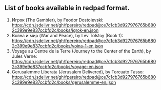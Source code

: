 ## List of books available in redpad format.

1) Игрок (The Gambler), by Feodor Dostoievski: https://cdn.jsdelivr.net/gh/fpereiro/redpad@ce7c1cb3d927976765b6802c399e9e837ccbfd2c/books/igrok-en.json
2) Война и мир (War and Peace), by Lev Tolstoy (Book 1): https://cdn.jsdelivr.net/gh/fpereiro/redpad@ce7c1cb3d927976765b6802c399e9e837ccbfd2c/books/voina-1-en.json
3) Voyage au Centre de la Terre (Journey to the Center of the Earth), by Jules Verne: https://cdn.jsdelivr.net/gh/fpereiro/redpad@ce7c1cb3d927976765b6802c399e9e837ccbfd2c/books/voyage-en.json
4) Gerusalemme Liberata (Jerusalem Delivered), by Torcuato Tasso: https://cdn.jsdelivr.net/gh/fpereiro/redpad@ce7c1cb3d927976765b6802c399e9e837ccbfd2c/books/gerusalemme-en.json

